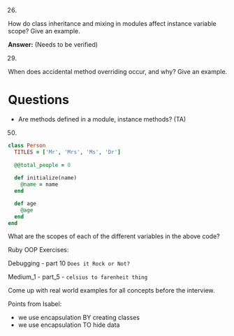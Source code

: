 26.

How do class inheritance and mixing in modules affect instance variable scope? Give an example.

**Answer:** (Needs to be verified)

29.
When does accidental method overriding occur, and why? Give an example.

# Questions

- Are methods defined in a module, instance methods? (TA)


50.
```ruby
class Person
  TITLES = ['Mr', 'Mrs', 'Ms', 'Dr']
  
  @@total_people = 0
  
  def initialize(name)
    @name = name
  end

  def age 
    @age
  end
end
```

What are the scopes of each of the different variables in the above code?


Ruby OOP Exercises:

Debugging - part 10 `Does it Rock or Not?`

Medium_1 - part_5 - `celsius to farenheit thing`


Come up with real world examples for all concepts before the interview.

Points from Isabel:

- we use encapsulation BY creating classes
- we use encapsulation TO hide data
